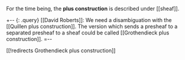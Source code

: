 For the time being, the **plus construction** is described under [[sheaf]].


+-- {: .query}
[[David Roberts]]: We need a disambiguation with the [[Quillen plus construction]]. The version which sends a presheaf to a separated presheaf to a sheaf could be called [[Grothendieck plus construction]].
=--


[[!redirects Grothendieck plus construction]]